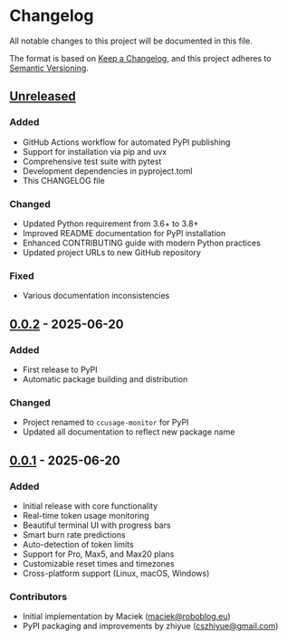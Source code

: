 # Changelog

All notable changes to this project will be documented in this file.

The format is based on [Keep a Changelog](https://keepachangelog.com/en/1.0.0/),
and this project adheres to [Semantic Versioning](https://semver.org/spec/v2.0.0.html).

## [Unreleased]

### Added
- GitHub Actions workflow for automated PyPI publishing
- Support for installation via pip and uvx
- Comprehensive test suite with pytest
- Development dependencies in pyproject.toml
- This CHANGELOG file

### Changed
- Updated Python requirement from 3.6+ to 3.8+
- Improved README documentation for PyPI installation
- Enhanced CONTRIBUTING guide with modern Python practices
- Updated project URLs to new GitHub repository

### Fixed
- Various documentation inconsistencies

## [0.0.2] - 2025-06-20

### Added
- First release to PyPI
- Automatic package building and distribution

### Changed
- Project renamed to `ccusage-monitor` for PyPI
- Updated all documentation to reflect new package name

## [0.0.1] - 2025-06-20

### Added
- Initial release with core functionality
- Real-time token usage monitoring
- Beautiful terminal UI with progress bars
- Smart burn rate predictions
- Auto-detection of token limits
- Support for Pro, Max5, and Max20 plans
- Customizable reset times and timezones
- Cross-platform support (Linux, macOS, Windows)

### Contributors
- Initial implementation by Maciek (maciek@roboblog.eu)
- PyPI packaging and improvements by zhiyue (cszhiyue@gmail.com)

[Unreleased]: https://github.com/zhiyue/ccusage-monitor/compare/v0.0.2...HEAD
[0.0.2]: https://github.com/zhiyue/ccusage-monitor/compare/v0.0.1...v0.0.2
[0.0.1]: https://github.com/zhiyue/ccusage-monitor/releases/tag/v0.0.1